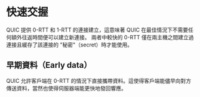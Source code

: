 # 快速交握

QUIC 提供 0-RTT 和 1-RTT 的連接建立，這意味著 QUIC 在最佳情況下不需要任何額外往返時間便可以建立新連接。
兩者中較快的 0-RTT 僅在兩主機之間建立過連接且緩存了該連接的 "秘密"（secret）時才能使用。

## 早期資料（Early data）

QUIC 允許客戶端在 0-RTT 的情況下直接攜帶資料。這使得客戶端能儘早向對方傳送資料，當然也使得伺服器端能更快地發回響應。
